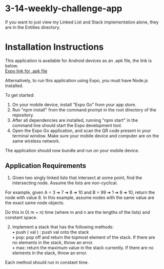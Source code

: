 # 3-14-weekly-challenge-app
If you want to just view my Linked List and Stack implementation alone, they are in the Entities directory.  
# Installation Instructions
This application is available for Android devices as an .apk file, the link is below.  
[Expo link for .apk file](https://expo.dev/accounts/dwallace.rev/projects/3-14-weekly-challenge-app/builds/28e9f342-811c-4da6-be2b-e7ab7e1841d4)

Alternatively, to run this application using Expo, you must have Node.js installed. 

To get started:

1. On your mobile device, install "Expo Go" from your app store.
2. Run "npm install" from the command prompt in the root directory of the repository.
3. After all dependencies are installed, running "npm start" in the command line should start the Expo development tool.
4. Open the Expo Go application, and scan the QR code present in your terminal window. Make sure your mobile device and computer are on the same wireless network.

The application should now bundle and run on your mobile device.

## Application Requirements
1) Given two singly linked lists that intersect at some point, find the intersecting node. Assume the lists are non-cyclical.

For example, given A = 3 ➔ 7 ➔ 8 ➔ 10 and B = 99 ➔ 1 ➔ 8 ➔ 10, return the node with value 8. In this example, assume nodes with the same value are the exact same node objects.

Do this in 0( m + n) time (where m and n are the lengths of the lists) and constant space.  

2) Implement a stack that has the following methods:  
• push ( val ) : push val onto the stack  
• pop: pop off and return the topmost element of the stack. If there are no elements in the stack, throw an error.  
• max: return the maximum value in the stack currently. If there are no elements in the stack, throw an error.  

Each method should run in constant time.
